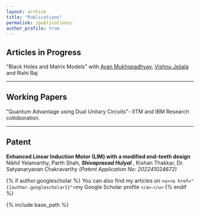 ```yaml
---
layout: archive
title: "Publications"
permalink: /publications/
author_profile: true
---
```

## Articles in Progress

"Black Holes and Matrix Models" with [Ayan Mukhopadhyay](https://sites.google.com/view/ayan-mukhopadhyay/home), [Vishnu Jejjala](https://scholar.google.co.za/citations?user=jTGpnIYAAAAJ&hl=en) and Rishi Raj

---



## Working Papers

"Quantum Advantage using Dual Unitary Circuits"- IITM and IBM Research colloboration.

---



## Patent

**Enhanced Linear Induction Motor (LIM) with a modified end-teeth design**
Nikhil Yelamarthy, Parth Shah,  ***Shivaprasad Hulyal*** , Kishan Thakkar, Dr. Satyanaryanan Chakravarthy *(Patent Application No: 202241024672)*

{% if author.googlescholar %}
  You can also find my articles on `<u><a href="{{author.googlescholar}}">`my Google Scholar profile `</a>`.`</u>`
{% endif %}

{% include base_path %}

<!-- {% for post in site.publications reversed %}
  {% include archive-single.html %}
{% endfor %} -->
